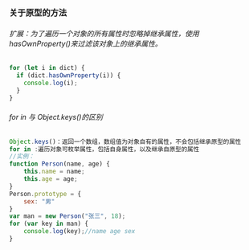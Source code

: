 ### 关于原型的方法

###### 扩展：为了遍历一个对象的所有属性时忽略掉继承属性，使用 hasOwnProperty()来过滤该对象上的继承属性。

```js
for (let i in dict) {
  if (dict.hasOwnProperty(i)) {
    console.log(i);
  }
}
```

###### for in 与 Object.keys()的区别

```js
Object.keys()：返回一个数组，数组值为对象自有的属性，不会包括继承原型的属性
for in :遍历对象可枚举属性，包括自身属性，以及继承自原型的属性
//实例：
function Person(name, age) {
    this.name = name;
    this.age = age;
}
Person.prototype = {
    sex: "男"
}
var man = new Person("张三", 18);
for (var key in man) {
    console.log(key);//name age sex
}
```
